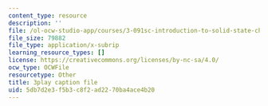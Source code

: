 ```yaml
---
content_type: resource
description: ''
file: /ol-ocw-studio-app/courses/3-091sc-introduction-to-solid-state-chemistry-fall-2010/5db7d2e3f5b3c8f2ad2270ba4ace4b20_rR8ZtI8m0Mo.srt
file_size: 79882
file_type: application/x-subrip
learning_resource_types: []
license: https://creativecommons.org/licenses/by-nc-sa/4.0/
ocw_type: OCWFile
resourcetype: Other
title: 3play caption file
uid: 5db7d2e3-f5b3-c8f2-ad22-70ba4ace4b20
---
```


